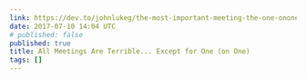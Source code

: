 ```yaml
---
link: https://dev.to/johnlukeg/the-most-important-meeting-the-one-onone
date: 2017-07-10 14:04 UTC
# published: false
published: true
title: All Meetings Are Terrible... Except for One (on One)
tags: []
---
```



